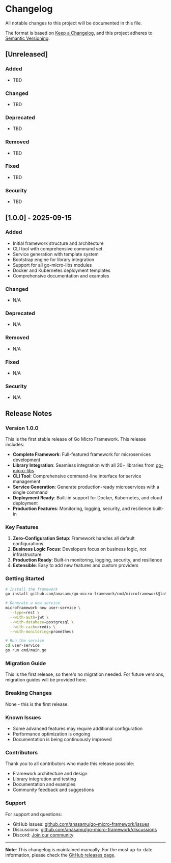 # Changelog

All notable changes to this project will be documented in this file.

The format is based on [Keep a Changelog](https://keepachangelog.com/en/1.0.0/),
and this project adheres to [Semantic Versioning](https://semver.org/spec/v2.0.0.html).

## [Unreleased]

### Added
- TBD

### Changed
- TBD

### Deprecated
- TBD

### Removed
- TBD

### Fixed
- TBD

### Security
- TBD

## [1.0.0] - 2025-09-15

### Added
- Initial framework structure and architecture
- CLI tool with comprehensive command set
- Service generation with template system
- Bootstrap engine for library integration
- Support for all go-micro-libs modules
- Docker and Kubernetes deployment templates
- Comprehensive documentation and examples

### Changed
- N/A

### Deprecated
- N/A

### Removed
- N/A

### Fixed
- N/A

### Security
- N/A

## Release Notes

### Version 1.0.0

This is the first stable release of Go Micro Framework. This release includes:

- **Complete Framework**: Full-featured framework for microservices development
- **Library Integration**: Seamless integration with all 20+ libraries from [go-micro-libs](https://github.com/anasamu/go-micro-libs/)
- **CLI Tool**: Comprehensive command-line interface for service management
- **Service Generation**: Generate production-ready microservices with a single command
- **Deployment Ready**: Built-in support for Docker, Kubernetes, and cloud deployment
- **Production Features**: Monitoring, logging, security, and resilience built-in

### Key Features

1. **Zero-Configuration Setup**: Framework handles all default configurations
2. **Business Logic Focus**: Developers focus on business logic, not infrastructure
3. **Production Ready**: Built-in monitoring, logging, security, and resilience
4. **Extensible**: Easy to add new features and custom providers

### Getting Started

```bash
# Install the framework
go install github.com/anasamu/go-micro-framework/cmd/microframework@latest

# Generate a new service
microframework new user-service \
  --type=rest \
  --with-auth=jwt \
  --with-database=postgresql \
  --with-cache=redis \
  --with-monitoring=prometheus

# Run the service
cd user-service
go run cmd/main.go
```

### Migration Guide

This is the first release, so there's no migration needed. For future versions, migration guides will be provided here.

### Breaking Changes

None - this is the first release.

### Known Issues

- Some advanced features may require additional configuration
- Performance optimization is ongoing
- Documentation is being continuously improved

### Contributors

Thank you to all contributors who made this release possible:

- Framework architecture and design
- Library integration and testing
- Documentation and examples
- Community feedback and suggestions

### Support

For support and questions:
- GitHub Issues: [github.com/anasamu/go-micro-framework/issues](https://github.com/anasamu/go-micro-framework/issues)
- Discussions: [github.com/anasamu/go-micro-framework/discussions](https://github.com/anasamu/go-micro-framework/discussions)
- Discord: [Join our community](https://discord.gg/example)

---

**Note**: This changelog is maintained manually. For the most up-to-date information, please check the [GitHub releases page](https://github.com/anasamu/go-micro-framework/releases).
